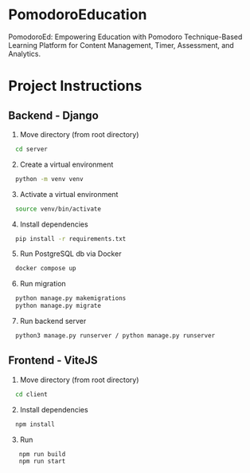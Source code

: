 # PomodoroEducation

PomodoroEd: Empowering Education with Pomodoro Technique-Based Learning Platform for Content Management, Timer, Assessment, and Analytics.

# Project Instructions

## Backend - Django

1. Move directory (from root directory)

```bash
  cd server
```

2. Create a virtual environment

```bash
  python -m venv venv
```

3. Activate a virtual environment

```bash
  source venv/bin/activate
```

4. Install dependencies

```bash
  pip install -r requirements.txt
```

5. Run PostgreSQL db via Docker

```bash
  docker compose up
```

6. Run migration

```bash
  python manage.py makemigrations
  python manage.py migrate
```

7. Run backend server

```bash
  python3 manage.py runserver / python manage.py runserver
```

## Frontend - ViteJS

1. Move directory (from root directory)

```bash
  cd client
```

2. Install dependencies

```bash
  npm install
```

3. Run

```bash
   npm run build
   npm run start
```
